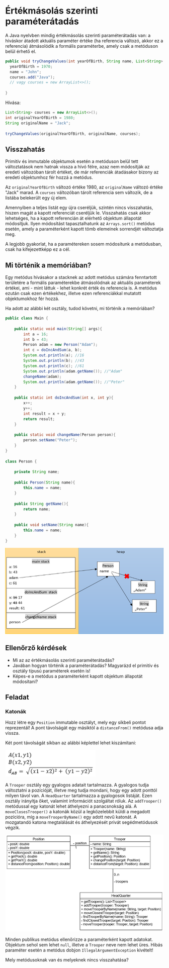 # Értékmásolás szerinti paraméterátadás

A Java nyelvben mindig értékmásolás szerinti paraméterátadás van: a híváskor 
átadott aktuális paraméter értéke (ha referencia változó, akkor ez a referencia) 
átmásolódik a formális paraméterbe, amely csak a metóduson belül érhető el.

```java
public void tryChangeValues(int yearOfBirth, String name, List<String> courses) {
  yearOfBirth = 1970;
  name = "John";
  courses.add("Java");
  // vagy courses = new ArrayList<>();
  
}
```

Hívása:

```java
List<String> courses = new ArrayList<>();
int originalYearOfBirth = 1980;
String originalName = "Jack";

tryChangeValues(originalYearOfBirth, originalName, courses);
```

## Visszahatás

Primitív és immutable objektumok esetén a metóduson 
belül tett változtatások nem hatnak vissza a hívó félre, azaz nem módosítják az 
eredeti változóban tárolt értéket, de már referenciák átadásakor bizony az 
eredeti objektumhoz fér hozzá a metódus.

Az `originalYearOfBirth` változó értéke 1980, az `originalName` változó értéke 
"Jack" marad. A `courses` változóban tárolt referencia sem változik, de a listába 
belekerült egy új elem.

Amennyiben a teljes listát egy újra cseréljük, szintén nincs visszahatás, hiszen magát a 
kapott referenciát cseréljük le. Visszahatás csak akkor lehetséges, ha a kapott 
referencián át elérhető objektum állapotát módosítjuk. Ilyen módosítást tapasztalhatunk 
az `Arrays.sort()` metódus esetén, amely a paraméterként kapott tömb elemeinek sorrendjét 
változtatja meg.

A legjobb gyakorlat, ha a paramétereken sosem módosítunk a metódusban, csak ha kifejezettképp 
ez a cél.

## Mi történik a memóriában?

Egy metódus hívásakor a stacknek az adott metódus számára fenntartott területére a 
formális paraméterekbe átmásolódnak az aktuális paraméterek értékei, ami - mint 
láttuk - lehet konkrét érték és referencia is. A metódus ezután csak ezen értékekhez, 
illetve ezen referenciákkal mutatott objektumokhoz fér hozzá.

Ha adott az alábbi két osztály, tudod követni, mi történik a memóriában?

```java
public class Main {

    public static void main(String[] args){
        int a = 16;
        int b = 43;
        Person adam = new Person("Adam");
        int c = doIncAndSum(a, b);
        System.out.println(a); //16
        System.out.println(b); //43
        System.out.println(c); //61
        System.out.println(adam.getName()); //"Adam"
        changeName(adam);
        System.out.println(adam.getName()); //"Peter"
    }

    public static int doIncAndSum(int x, int y){
        x++;
        y++;
        int result = x + y;
        return result;
    }

    public static void changeName(Person person){
        person.setName("Peter");
    }
}

class Person {

    private String name;

    public Person(String name){
        this.name = name;
    }

    public String getName(){
        return name;
    }

    public void setName(String name){
        this.name = name;
    }
}
```

![Stack és heap paraméterátadáskor](images/call_stack_and_heap_methodpass.png)

## Ellenőrző kérdések

* Mi az az értékmásolás szerinti paraméterátadás?
* Javában hogyan történik a paraméterátadás? Magyarázd el primitív és osztály típusú paraméterek esetén is!
* Képes-e a metódus a paraméterként kapott objektum állapotát módosítani?

## Feladat

### Katonák

Hozz létre egy `Position` immutable osztályt, mely egy síkbeli pontot reprezentál! 
A pont távolságát egy másiktól a `distanceFrom()` metódusa adja vissza.

Két pont távolságát síkban az alábbi képlettel lehet kiszámítani:

![Távolság számítása](images/distance.png)

A `Trooper` 
osztály egy gyalogos adatait tartalmazza. A gyalogos tudja változtatni a pozícióját, 
illetve meg tudja mondani, hogy egy adott ponttól milyen távol van. A `HeadQuarter` 
tartalmazza a gyalogosok listáját. Ezen osztály irányítja őket, valamint információt szolgáltat róluk. 
Az `addTrooper()` metódussal egy katonát lehet áthelyezni a panacsnokság alá.
A `moveClosesTrooper()` a katonák közül a legközelebbit küldi a megadott pozícióra, 
míg a `moveTrooperByName()` egy adott nevű katonát. A mozgatandó katona megtalálását és 
áthelyezését privát segédmetódusok végzik.

![Troopers UML](images/troopers_class.png)

Minden publikus metódus ellenőrizze a paraméterként kapott adatokat. Objektum sehol 
sem lehet `null`, illetve a `Trooper` neve nem lehet üres. Hibás paraméter esetén a metódus dobjon 
`IllegalArgumentException` kivételt!

Mely metódusoknak van és melyeknek nincs visszahatása?


